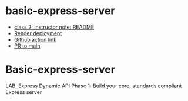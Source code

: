 # basic-express-server

- [class 2: instructor note: README](https://github.com/codefellows/seattle-javascript-401d58/blob/main/class-02/README.md)
- [Render deployment]()
- [Github action link]()
- [PR to main]()

# Basic-express-server
LAB: Express
Dynamic API Phase 1: Build your core, standards compliant Express server
